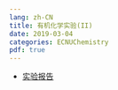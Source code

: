 ```yaml
---
lang: zh-CN
title: 有机化学实验(II)
date: 2019-03-04
categories: ECNUChemistry
pdf: true
---
```

* [实验报告](https://dev.tencent.com/api/share/download/eb1d0a6a-220d-40ac-a256-e52167e126d6)